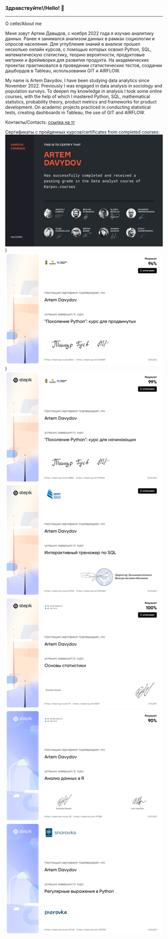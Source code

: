 ### Здравствуйте!/Hello! 👋

***
О себе/About me

Меня зовут Артем Давыдов, с ноября 2022 года я изучаю аналитику данных. Ранее я занимался анализом данных в рамках социологии и опросов населения.
Для углубления знаний в анализе прошел несколько онлайн курсов, с помощью которых освоил Python, SQL, математическую статистику, теорию вероятности, продуктовые метрики и фреймворки для развития продукта. На академических проектах практиковался в проведении статистических тестов, создании дашбордов в Tableau, использовании GIT и AIRFLOW.

My name is Artem Davydov, I have been studying data analytics since November 2022. Previously I was engaged in data analysis in sociology and population surveys. To deepen my knowledge in analysis I took some online courses, with the help of which I mastered Python, SQL, mathematical statistics, probability theory, product metrics and frameworks for product development. On academic projects practiced in conducting statistical tests, creating dashboards in Tableau, the use of GIT and AIRFLOW.


Контакты/Contacts:
[ссылка на тг](https://t.me/Artemiy_1995_2)

Сертификаты с пройденных курсов/certificates from completed courses:
![сертификат](karpov_course_eng.png))
![сертификат](stepik-certificate-68343-47fe8b7%20(1)-1.png))
![сертификат](stepik-certificate-58852-7e25c14-1.png)
![сертификат](stepik-certificate-63054-767ec98-1.png)
![сертификат](stepik-certificate-76-a29201b-1.png)
![сертификат](stepik-certificate-129-ed3944e-1.png)
![сертификат](regex_stepik_certificate.png)


<!--
**artemspb2/artemspb2** is a ✨ _special_ ✨ repository because its `README.md` (this file) appears on your GitHub profile.

Here are some ideas to get you started:

- 🔭 I’m currently working on ...
- 🌱 I’m currently learning ...
- 👯 I’m looking to collaborate on ...
- 🤔 I’m looking for help with ...
- 💬 Ask me about ...
- 📫 How to reach me: ...
- 😄 Pronouns: ...
- ⚡ Fun fact: ...
-->
